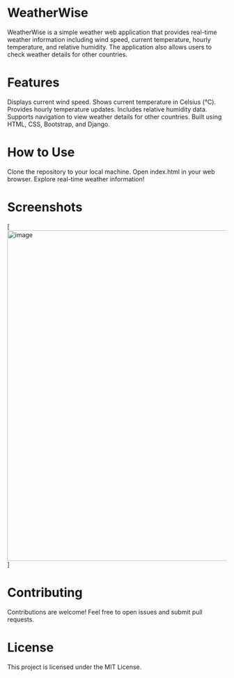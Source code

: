 # WeatherWise
WeatherWise is a simple weather web application that provides real-time weather information including wind 
speed, current temperature, hourly temperature, and relative humidity. The application also allows users to 
check weather details for other countries.

# Features
Displays current wind speed.
Shows current temperature in Celsius (°C).
Provides hourly temperature updates.
Includes relative humidity data.
Supports navigation to view weather details for other countries.
Built using HTML, CSS, Bootstrap, and Django.

# How to Use
Clone the repository to your local machine.
Open index.html in your web browser.
Explore real-time weather information!

# Screenshots
[<img width="758" alt="image" src="https://github.com/Tobi-joshua/Weather_Wise_App/assets/62856830/ac6c173f-b074-4b40-8bd4-2db066d44062">
]

# Contributing
Contributions are welcome! Feel free to open issues and submit pull requests.

# License
This project is licensed under the MIT License.

